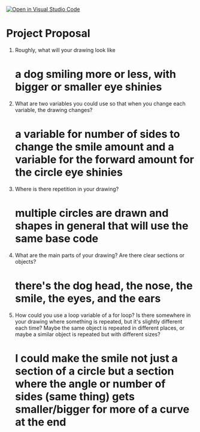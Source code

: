 [![Open in Visual Studio Code](https://classroom.github.com/assets/open-in-vscode-2e0aaae1b6195c2367325f4f02e2d04e9abb55f0b24a779b69b11b9e10269abc.svg)](https://classroom.github.com/online_ide?assignment_repo_id=20453691&assignment_repo_type=AssignmentRepo)
# Project Proposal

1. Roughly, what will your drawing look like

    # a dog smiling more or less, with bigger or smaller eye shinies

2. What are two variables you could use so that when you change each variable, the drawing changes?

    # a variable for number of sides to change the smile amount and a variable for the forward amount for the circle eye shinies 

3. Where is there repetition in your drawing?

    # multiple circles are drawn and shapes in general that will use the same base code

4. What are the main parts of your drawing? Are there clear sections or objects?

    # there's the dog head, the nose, the smile, the eyes, and the ears

5. How could you use a loop variable of a for loop? Is there somewhere in your drawing where something is repeated, but it's slightly different each time? Maybe the same object is repeated in different places, or maybe a similar object is repeated but with different sizes?

    # I could make the smile not just a section of a circle but a section where the angle or number of sides (same thing) gets smaller/bigger for more of a curve at the end
